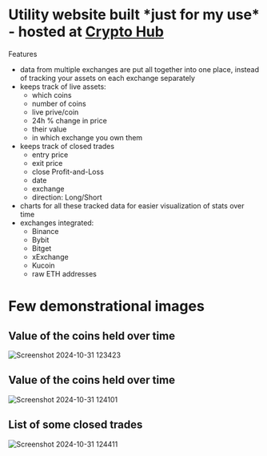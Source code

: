 # Utility website built \*just for my use\* -  hosted at [Crypto Hub](https://cheerful-taffy-bc8716.netlify.app/)


Features
- data from multiple exchanges are put all together into one place, instead of tracking your assets on each exchange separately
- keeps track of live assets:
    - which coins
    - number of coins
    - live prive/coin
    - 24h % change in price
    - their value
    - in which exchange you own them
- keeps track of closed trades
    - entry price
    - exit price
    - close Profit-and-Loss
    - date
    - exchange
    - direction: Long/Short
- charts for all these tracked data for easier visualization of stats over time
- exchanges integrated:
    - Binance
    - Bybit
    - Bitget
    - xExchange
    - Kucoin
    - raw ETH addresses
 

# Few demonstrational images

## Value of the coins held over time

![Screenshot 2024-10-31 123423](https://github.com/user-attachments/assets/e94b37a0-8eaa-4542-92e9-a3b5a66cb462)

## Value of the coins held over time

![Screenshot 2024-10-31 124101](https://github.com/user-attachments/assets/83242315-a741-4ff7-b1b0-1c71bd2fd283)

## List of some closed trades

![Screenshot 2024-10-31 124411](https://github.com/user-attachments/assets/9b1d75d7-42cc-4361-bca8-21271729478e)
